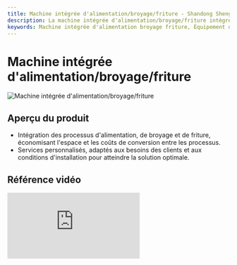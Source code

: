 ```yaml
---
title: Machine intégrée d'alimentation/broyage/friture - Shandong Shengshi Hecheng Machinery Co., Ltd.
description: La machine intégrée d'alimentation/broyage/friture intègre les processus d'alimentation, de broyage et de friture, économisant l'espace et les coûts de conversion entre les processus, offrant des services personnalisés.
keywords: Machine intégrée d'alimentation broyage friture, Équipement de traitement intégré de graines oléagineuses, Équipement de broyage et friture, Équipement de prétraitement intégré de graines oléagineuses, Machine de broyage et friture, Équipement de traitement de graines oléagineuses, Équipement de traitement intégré, Machine de friture de graines oléagineuses, Machine intégrée de broyage et friture, Équipement d'alimentation de graines oléagineuses, Ligne de production de traitement de graines oléagineuses
---
```


# Machine intégrée d'alimentation/broyage/friture
![Machine intégrée d'alimentation/broyage/friture](https://i.postimg.cc/cZcxLxzG/image.png?dl=1)
## Aperçu du produit

* Intégration des processus d'alimentation, de broyage et de friture, économisant l'espace et les coûts de conversion entre les processus.
* Services personnalisés, adaptés aux besoins des clients et aux conditions d'installation pour atteindre la solution optimale.

## Référence vidéo

<div class="video-container">
  <iframe src="https://www.youtube.com/embed/VAdu4VcKCpk" frameborder="0" allow="accelerometer; autoplay; clipboard-write; encrypted-media; gyroscope; picture-in-picture" allowfullscreen></iframe>
</div>